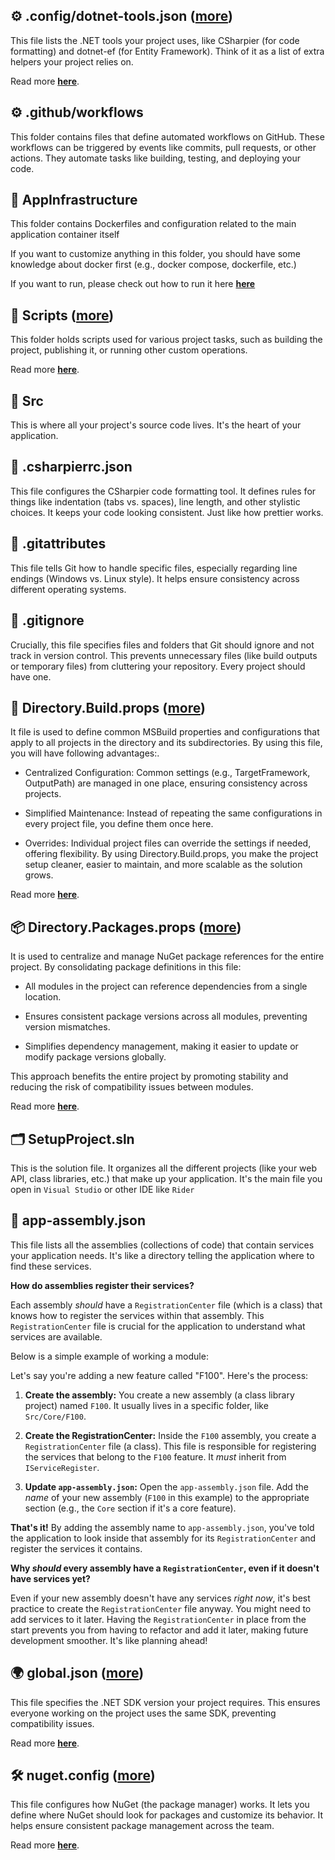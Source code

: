## ⚙️ .config/dotnet-tools.json ([more](DotnetToolConfig.md))

This file lists the .NET tools your project uses, like CSharpier (for code formatting) and dotnet-ef (for Entity Framework). Think of it as a list of extra helpers your project relies on.

Read more [**here**](DotnetToolConfig.md).

## ⚙️ .github/workflows

This folder contains files that define automated workflows on GitHub. These workflows can be triggered by events like commits, pull requests, or other actions. They automate tasks like building, testing, and deploying your code.

## 📂 AppInfrastructure

This folder contains Dockerfiles and configuration related to the main application container itself

If you want to customize anything in this folder, you should have some knowledge about docker first (e.g., docker compose, dockerfile, etc.)

If you want to run, please check out how to run it here [**here**](RunDockerStack.md)

## 📂 Scripts ([more](CustomizeScript.md))

This folder holds scripts used for various project tasks, such as building the project, publishing it, or running other custom operations.

Read more [**here**](CustomizeScript.md).

## 📂 Src

This is where all your project's source code lives. It's the heart of your application.

## 🔧 .csharpierrc.json

This file configures the CSharpier code formatting tool. It defines rules for things like indentation (tabs vs. spaces), line length, and other stylistic choices. It keeps your code looking consistent. Just like how prettier works.

## 🔴 .gitattributes

This file tells Git how to handle specific files, especially regarding line endings (Windows vs. Linux style). It helps ensure consistency across different operating systems.

## 🔴 .gitignore

Crucially, this file specifies files and folders that Git should ignore and not track in version control. This prevents unnecessary files (like build outputs or temporary files) from cluttering your repository. Every project should have one.

## 📂 Directory.Build.props ([more](DirectoryBuildProps.md))

It file is used to define common MSBuild properties and configurations that apply to all projects in the directory and its subdirectories. By using this file, you will have following advantages:.

- Centralized Configuration: Common settings (e.g., TargetFramework, OutputPath) are managed in one place, ensuring consistency across projects.

- Simplified Maintenance: Instead of repeating the same configurations in every project file, you define them once here.

- Overrides: Individual project files can override the settings if needed, offering flexibility.
  By using Directory.Build.props, you make the project setup cleaner, easier to maintain, and more scalable as the solution grows.

Read more [**here**](DirectoryBuildProps.md).

## 📦 Directory.Packages.props ([more](DirectoryPackagesProps.md))

It is used to centralize and manage NuGet package references for the entire project. By consolidating package definitions in this file:

- All modules in the project can reference dependencies from a single location.

- Ensures consistent package versions across all modules, preventing version mismatches.

- Simplifies dependency management, making it easier to update or modify package versions globally.

This approach benefits the entire project by promoting stability and reducing the risk of compatibility issues between modules.

Read more [**here**](DirectoryPackagesProps.md).

## 🗂️ SetupProject.sln

This is the solution file. It organizes all the different projects (like your web API, class libraries, etc.) that make up your application. It's the main file you open in `Visual Studio` or other IDE like `Rider`

## 🔧 app-assembly.json

This file lists all the assemblies (collections of code) that contain services your application needs. It's like a directory telling the application where to find these services.

**How do assemblies register their services?**

Each assembly _should_ have a `RegistrationCenter` file (which is a class) that knows how to register the services within that assembly. This `RegistrationCenter` file is crucial for the application to understand what services are available.

Below is a simple example of working a module:

Let's say you're adding a new feature called "F100". Here's the process:

1. **Create the assembly:** You create a new assembly (a class library project) named `F100`. It usually lives in a specific folder, like `Src/Core/F100`.

2. **Create the RegistrationCenter:** Inside the `F100` assembly, you create a `RegistrationCenter` file (a class). This file is responsible for registering the services that belong to the `F100` feature. It _must_ inherit from `IServiceRegister`.

3. **Update `app-assembly.json`:** Open the `app-assembly.json` file. Add the _name_ of your new assembly (`F100` in this example) to the appropriate section (e.g., the `Core` section if it's a core feature).

**That's it!** By adding the assembly name to `app-assembly.json`, you've told the application to look inside that assembly for its `RegistrationCenter` and register the services it contains.

**Why _should_ every assembly have a `RegistrationCenter`, even if it doesn't have services yet?**

Even if your new assembly doesn't have any services _right now_, it's best practice to create the `RegistrationCenter` file anyway. You might need to add services to it later. Having the `RegistrationCenter` in place from the start prevents you from having to refactor and add it later, making future development smoother. It's like planning ahead!

## 🌍 global.json ([more](GlobalJson.md))

This file specifies the .NET SDK version your project requires. This ensures everyone working on the project uses the same SDK, preventing compatibility issues.

Read more [**here**](GlobalJson.md).

## 🛠️ nuget.config ([more](NugetConfig.md))

This file configures how NuGet (the package manager) works. It lets you define where NuGet should look for packages and customize its behavior. It helps ensure consistent package management across the team.

Read more [**here**](NugetConfig.md).
